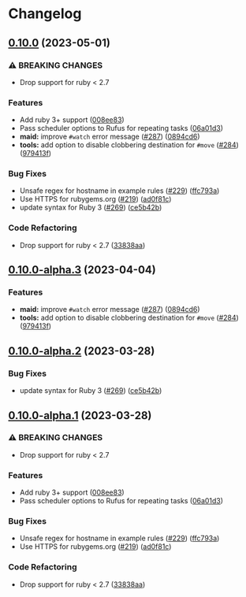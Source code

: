 # Changelog

## [0.10.0](https://github.com/maid/maid/compare/0a6ff8abc6db00aca181d6bfed9751e332900ac9...v0.10.0) (2023-05-01)


### ⚠ BREAKING CHANGES

* Drop support for ruby < 2.7

### Features

* Add ruby 3+ support ([008ee83](https://github.com/maid/maid/commit/008ee83f1655a81e3523431ed35bc2dd20c10c6e))
* Pass scheduler options to Rufus for repeating tasks ([06a01d3](https://github.com/maid/maid/commit/06a01d3e847537bf8f3f51e6550969bf6123d9a1))
* **maid:** improve `#watch` error message ([#287](https://github.com/maid/maid/issues/287)) ([0894cd6](https://github.com/maid/maid/commit/0894cd69665d5d9fe775b6b3df5a247f22f217d6))
* **tools:** add option to disable clobbering destination for `#move` ([#284](https://github.com/maid/maid/issues/284)) ([979413f](https://github.com/maid/maid/commit/979413fe284b61b43b33ba2169e72ed23043bcca))


### Bug Fixes

* Unsafe regex for hostname in example rules ([#229](https://github.com/maid/maid/issues/229)) ([ffc793a](https://github.com/maid/maid/commit/ffc793a9c1e0f1ce433d75710cbd96626fd3835a))
* Use HTTPS for rubygems.org ([#219](https://github.com/maid/maid/issues/219)) ([ad0f81c](https://github.com/maid/maid/commit/ad0f81c6ffaed1fff2b91ce71f9b568b3f11b022))
* update syntax for Ruby 3 ([#269](https://github.com/maid/maid/issues/269)) ([ce5b42b](https://github.com/maid/maid/commit/ce5b42b78e53b5ccb9b25926c5af19e31a5c0ed7))


### Code Refactoring

* Drop support for ruby &lt; 2.7 ([33838aa](https://github.com/maid/maid/commit/33838aaaeed481158613ce620aeb3a7dc5989ced))

## [0.10.0-alpha.3](https://github.com/maid/maid/compare/v0.10.0-alpha.2...v0.10.0-alpha.3) (2023-04-04)


### Features

* **maid:** improve `#watch` error message ([#287](https://github.com/maid/maid/issues/287)) ([0894cd6](https://github.com/maid/maid/commit/0894cd69665d5d9fe775b6b3df5a247f22f217d6))
* **tools:** add option to disable clobbering destination for `#move` ([#284](https://github.com/maid/maid/issues/284)) ([979413f](https://github.com/maid/maid/commit/979413fe284b61b43b33ba2169e72ed23043bcca))

## [0.10.0-alpha.2](https://github.com/maid/maid/compare/v0.10.0-alpha.1...v0.10.0-alpha.2) (2023-03-28)


### Bug Fixes

* update syntax for Ruby 3 ([#269](https://github.com/maid/maid/issues/269)) ([ce5b42b](https://github.com/maid/maid/commit/ce5b42b78e53b5ccb9b25926c5af19e31a5c0ed7))

## [0.10.0-alpha.1](https://github.com/maid/maid/compare/v0.9.0.alpha.2...v0.10.0-alpha.1) (2023-03-28)


### ⚠ BREAKING CHANGES

* Drop support for ruby < 2.7

### Features

* Add ruby 3+ support ([008ee83](https://github.com/maid/maid/commit/008ee83f1655a81e3523431ed35bc2dd20c10c6e))
* Pass scheduler options to Rufus for repeating tasks ([06a01d3](https://github.com/maid/maid/commit/06a01d3e847537bf8f3f51e6550969bf6123d9a1))


### Bug Fixes

* Unsafe regex for hostname in example rules ([#229](https://github.com/maid/maid/issues/229)) ([ffc793a](https://github.com/maid/maid/commit/ffc793a9c1e0f1ce433d75710cbd96626fd3835a))
* Use HTTPS for rubygems.org ([#219](https://github.com/maid/maid/issues/219)) ([ad0f81c](https://github.com/maid/maid/commit/ad0f81c6ffaed1fff2b91ce71f9b568b3f11b022))


### Code Refactoring

* Drop support for ruby &lt; 2.7 ([33838aa](https://github.com/maid/maid/commit/33838aaaeed481158613ce620aeb3a7dc5989ced))
